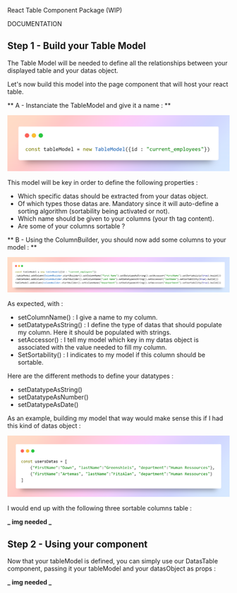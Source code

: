 React Table Component Package (WIP)

DOCUMENTATION

## Step 1 - Build your Table Model

The Table Model will be needed to define all the relationships between your displayed table and your datas object.

Let's now build this model into the page component that will host your react table.

** A - Instanciate the TableModel and give it a name : **

<img src="/public/1-createmodel.png"/>

This model will be key in order to define the following properties :

- Which specific datas should be extracted from your datas object.
- Of which types those datas are. Mandatory since it will auto-define a sorting algorithm (sortability being activated or not).
- Which name should be given to your columns (your th tag content).
- Are some of your columns sortable ?

** B - Using the ColumnBuilder, you should now add some columns to your model : **

<img src="/public/2-addcolumns.png"/>

As expected, with :

- setColumnName() : I give a name to my column.
- setDatatypeAsString() : I define the type of datas that should populate my column. Here it should be populated with strings.
- setAccessor() : I tell my model which key in my datas object is associated with the value needed to fill my column.
- SetSortability() : I indicates to my model if this column should be sortable.

Here are the different methods to define your datatypes :

- setDatatypeAsString()
- setDatatypeAsNumber()
- setDatatypeAsDate()

As an example, building my model that way would make sense this if I had this kind of datas object :

<img src="/public/3-userdatas.png"/>

I would end up with the following three sortable columns table :

**_ img needed _**

## Step 2 - Using your component

Now that your tableModel is defined, you can simply use our DatasTable component, passing it your tableModel and your datasObject as props :

**_ img needed _**
